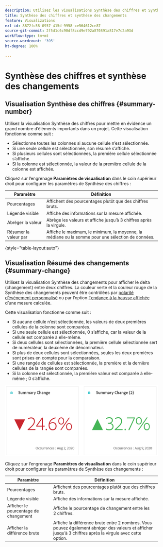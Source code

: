 ```yaml
---
description: Utilisez les visualisations Synthèse des chiffres et Synthèse des changements pour afficher des points de données importants dans un projet.
title: Synthèse des chiffres et synthèse des changements
feature: Visualizations
exl-id: 8872fc58-0957-415d-9958-ce564612ce87
source-git-commit: 2f5d1c6c90df8ccd9e792a870891a817e7c2a93d
workflow-type: tm+mt
source-wordcount: '395'
ht-degree: 100%

---
```


# Synthèse des chiffres et synthèse des changements

## Visualisation Synthèse des chiffres  {#summary-number}

Utilisez la visualisation Synthèse des chiffres pour mettre en évidence un grand nombre d’éléments importants dans un projet. Cette visualisation fonctionne comme suit :

* Sélectionne toutes les colonnes si aucune cellule n’est sélectionnée.
* Si une seule cellule est sélectionnée, son résumé s’affiche.
* Si plusieurs cellules sont sélectionnées, la première cellule sélectionnée s’affiche.
* Si la colonne est sélectionnée, la valeur de la première cellule de la colonne est affichée.

Cliquez sur l’engrenage **Paramètres de visualisation** dans le coin supérieur droit pour configurer les paramètres de Synthèse des chiffres :

| Paramètre | Définition |
|--- |--- |
| Pourcentages | Affichent des pourcentages plutôt que des chiffres bruts. |
| Légende visible | Affiche des informations sur la mesure affichée. |
| Abréger la valeur | Abrège les valeurs et affiche jusqu’à 3 chiffres après la virgule. |
| Résumer la valeur par | Affiche le maximum, le minimum, la moyenne, la médiane ou la somme pour une sélection de données. |

{style="table-layout:auto"}

## Visualisation Résumé des changements {#summary-change}

Utilisez la visualisation Synthèse des changements pour afficher le delta (changement) entre deux chiffres. La couleur verte et la couleur rouge de la Synthèse des changements peuvent être contrôlées par [polarité d’événement personnalisé](https://experienceleague.adobe.com/docs/analytics/admin/admin-tools/success-events/success-event.html?lang=fr) ou par l’option [Tendance à la hausse affichée](https://experienceleague.adobe.com/docs/analytics/components/calculated-metrics/calcmetric-workflow/cm-build-metrics.html?lang=fr) d’une mesure calculée.

Cette visualisation fonctionne comme suit :

* Si aucune cellule n’est sélectionnée, les valeurs de deux premières cellules de la colonne sont comparées.
* Si une seule cellule est sélectionnée, 0 s’affiche, car la valeur de la cellule est comparée à elle-même.
* Si deux cellules sont sélectionnées, la première cellule sélectionnée sert de numérateur, la deuxième de dénominateur.
* Si plus de deux cellules sont sélectionnées, seules les deux premières sont prises en compte pour la comparaison.
* Si une rangée de cellules est sélectionnée, la première et la dernière cellules de la rangée sont comparées.
* Si la colonne est sélectionnée, la première valeur est comparée à elle-même ; 0 s’affiche.


![](assets/summary-change.png)


Cliquez sur l’engrenage **Paramètres de visualisation** dans le coin supérieur droit pour configurer les paramètres de Synthèse des changements :

| Paramètre | Définition |
|--- |--- |
| Pourcentages | Affichent des pourcentages plutôt que des chiffres bruts. |
| Légende visible | Affiche des informations sur la mesure affichée. |
| Afficher le pourcentage de changement | Affiche le pourcentage de changement entre les 2 chiffres. |
| Afficher la différence brute | Affiche la différence brute entre 2 nombres. Vous pouvez également abréger des valeurs et afficher jusqu’à 3 chiffres après la virgule avec cette option. |
